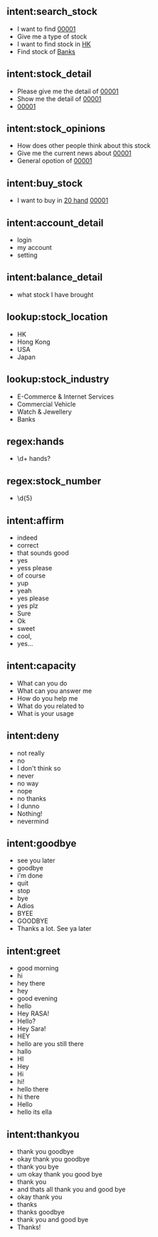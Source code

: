## intent:search_stock
<!-- - id, name, type, location, rating… -->
- I want to find [00001](stock_number)
- Give me a type of stock
- I want to find stock in [HK](stock_location)
- Find stock of [Banks](stock_industry)

## intent:stock_detail
<!-- - search, analysis method -->
- Please give me the detail of [00001](stock_number)
- Show me the detail of [00001](stock_number)
- [00001](stock_number)

## intent:stock_opinions
- How does other people think about this stock
- Give me the current news about [00001](stock_number)
- General opotion of [00001](stock_number)

## intent:buy_stock
- I want to buy in [20 hand](hands) [00001](stock_number)

## intent:account_detail
- login
- my account
- setting


## intent:balance_detail
- what stock I have brought

## lookup:stock_location
- HK
- Hong Kong
- USA
- Japan

## lookup:stock_industry
- E-Commerce & Internet Services
- Commercial Vehicle
- Watch & Jewellery
- Banks

## regex:hands
- \d+ hands?

## regex:stock_number
- \d{5}

## intent:affirm
- indeed
- correct
- that sounds good
- yes
- yess please
- of course
- yup
- yeah
- yes please
- yes plz
- Sure
- Ok
- sweet
- cool,
- yes...

## intent:capacity
- What can you do
- What can you answer me
- How do you help me 
- What do you related to
- What is your usage

## intent:deny
- not really
- no
- I don't think so
- never
- no way
- nope
- no thanks
- I dunno
- Nothing!
- nevermind

## intent:goodbye
- see you later
- goodbye
- i'm done
- quit
- stop
- bye
- Adios
- BYEE
- GOODBYE
- Thanks a lot. See ya later

## intent:greet
- good morning
- hi
- hey there
- hey
- good evening
- hello
- Hey RASA!
- Hello?
- Hey Sara!
- HEY
- hello are you still there
- hallo
- HI
- Hey
- Hi
- hi!
- hello there
- hi there
- Hello
- hello its ella

## intent:thankyou
- thank you goodbye
- okay thank you goodbye
- thank you bye
- um okay thank you good bye
- thank you
- and thats all thank you and good bye
- okay thank you
- thanks
- thanks goodbye
- thank you and good bye
- Thanks!

